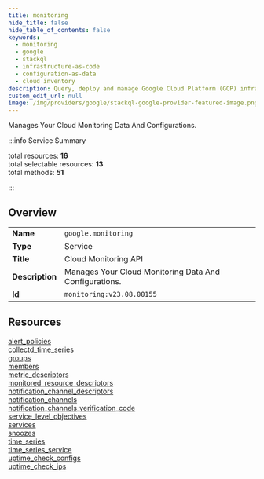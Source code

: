 ```yaml
---
title: monitoring
hide_title: false
hide_table_of_contents: false
keywords:
  - monitoring
  - google
  - stackql
  - infrastructure-as-code
  - configuration-as-data
  - cloud inventory
description: Query, deploy and manage Google Cloud Platform (GCP) infrastructure and resources using SQL
custom_edit_url: null
image: /img/providers/google/stackql-google-provider-featured-image.png
---
```

Manages Your Cloud Monitoring Data And Configurations.  
    
:::info Service Summary

<div class="row">
<div class="providerDocColumn">
<span>total resources:&nbsp;<b>16</b></span><br />
<span>total selectable resources:&nbsp;<b>13</b></span><br />
<span>total methods:&nbsp;<b>51</b></span><br />
</div>
</div>

:::

## Overview
<table><tbody>
<tr><td><b>Name</b></td><td><code>google.monitoring</code></td></tr>
<tr><td><b>Type</b></td><td>Service</td></tr>
<tr><td><b>Title</b></td><td>Cloud Monitoring API</td></tr>
<tr><td><b>Description</b></td><td>Manages Your Cloud Monitoring Data And Configurations.</td></tr>
<tr><td><b>Id</b></td><td><code>monitoring:v23.08.00155</code></td></tr>
</tbody></table>

## Resources
<div class="row">
<div class="providerDocColumn">
<a href="/providers/google/monitoring/alert_policies/">alert_policies</a><br />
<a href="/providers/google/monitoring/collectd_time_series/">collectd_time_series</a><br />
<a href="/providers/google/monitoring/groups/">groups</a><br />
<a href="/providers/google/monitoring/members/">members</a><br />
<a href="/providers/google/monitoring/metric_descriptors/">metric_descriptors</a><br />
<a href="/providers/google/monitoring/monitored_resource_descriptors/">monitored_resource_descriptors</a><br />
<a href="/providers/google/monitoring/notification_channel_descriptors/">notification_channel_descriptors</a><br />
<a href="/providers/google/monitoring/notification_channels/">notification_channels</a><br />
</div>
<div class="providerDocColumn">
<a href="/providers/google/monitoring/notification_channels_verification_code/">notification_channels_verification_code</a><br />
<a href="/providers/google/monitoring/service_level_objectives/">service_level_objectives</a><br />
<a href="/providers/google/monitoring/services/">services</a><br />
<a href="/providers/google/monitoring/snoozes/">snoozes</a><br />
<a href="/providers/google/monitoring/time_series/">time_series</a><br />
<a href="/providers/google/monitoring/time_series_service/">time_series_service</a><br />
<a href="/providers/google/monitoring/uptime_check_configs/">uptime_check_configs</a><br />
<a href="/providers/google/monitoring/uptime_check_ips/">uptime_check_ips</a><br />
</div>
</div>
